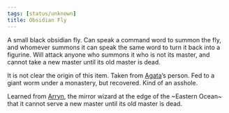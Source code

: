 ```yaml
---
tags: [status/unknown]
title: Obsidian Fly
---
```


A small black obsidian fly. Can speak a command word to summon the fly, and whomever summons it can speak the same word to turn it back into a figurine. Will attack anyone who summons it who is not its master, and cannot take a new master until its old master is dead. 

It is not clear the origin of this item. Taken from [Agata](<../../../../people/fey/agata.md>)’s person. Fed to a giant worm under a monastery, but recovered. Kind of an asshole. 

Learned from [Arryn](<../../../../people/other-humans/arryn.md>), the mirror wizard at the edge of the ~Eastern Ocean~ that it cannot serve a new master until its old master is dead.

